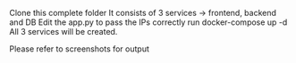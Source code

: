 Clone this complete folder
It consists of 3 services -> frontend, backend and DB
Edit the app.py to pass the IPs correctly
run docker-compose up -d
All 3 services will be created.

Please refer to screenshots for output
